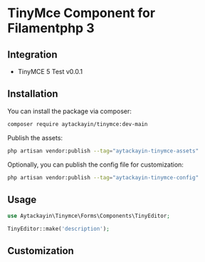 # TinyMce Component for Filamentphp 3

## Integration

- TinyMCE 5 Test v0.0.1

## Installation

You can install the package via composer:

```bash
composer require aytackayin/tinymce:dev-main
```
Publish the assets:
```bash
php artisan vendor:publish --tag="aytackayin-tinymce-assets"
```
Optionally, you can publish the config file for customization:

```bash
php artisan vendor:publish --tag="aytackayin-tinymce-config"
```
## Usage

```php
use Aytackayin\Tinymce\Forms\Components\TinyEditor;

TinyEditor::make('description');
```

## Customization
